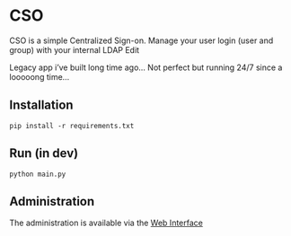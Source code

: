 # CSO

CSO is a simple Centralized Sign-on. Manage your user login (user and group) with your internal LDAP Edit

Legacy app i’ve built long time ago… Not perfect but running 24/7 since a looooong time…

## Installation

```shell
pip install -r requirements.txt
```

## Run (in dev)

```shell
python main.py
```

## Administration

The administration is available via the [Web Interface](http://localhost:5000/admin)